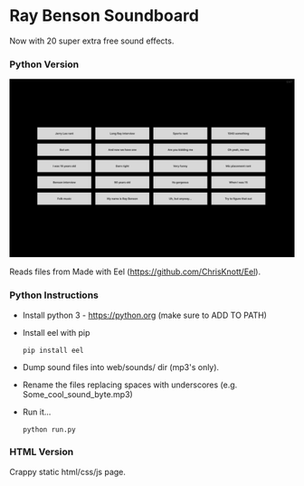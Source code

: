 # Ray Benson Soundboard

Now with 20 super extra free sound effects.

### Python Version

![](https://raw.githubusercontent.com/impshum/soundboard/master/python/screenshot.png)

Reads files from Made with Eel (https://github.com/ChrisKnott/Eel).

### Python Instructions

- Install python 3 - https://python.org (make sure to ADD TO PATH)
- Install eel with pip

      pip install eel

- Dump sound files into web/sounds/ dir (mp3's only).
- Rename the files replacing spaces with underscores (e.g. Some_cool_sound_byte.mp3)
- Run it...

      python run.py


### HTML Version

Crappy static html/css/js page.
